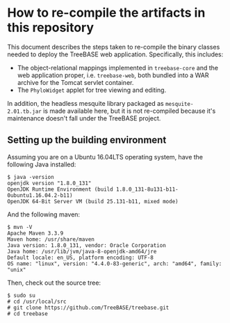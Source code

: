 How to re-compile the artifacts in this repository
==================================================

This document describes the steps taken to re-compile the binary classes needed to deploy the TreeBASE web application.
Specifically, this includes:

- The object-relational mappings implemented in `treebase-core` and the web application proper, i.e. `treebase-web`, both
  bundled into a WAR archive for the Tomcat servlet container.
- The `PhyloWidget` applet for tree viewing and editing.

In addition, the headless mesquite library packaged as `mesquite-2.01.tb.jar` is made available here, but it is not 
re-compiled because it's maintenance doesn't fall under the TreeBASE project.

Setting up the building environment
-----------------------------------

Assuming you are on a Ubuntu 16.04LTS operating system, have the following Java installed:

    $ java -version
    openjdk version "1.8.0_131"
    OpenJDK Runtime Environment (build 1.8.0_131-8u131-b11-0ubuntu1.16.04.2-b11)
    OpenJDK 64-Bit Server VM (build 25.131-b11, mixed mode)

And the following maven:

    $ mvn -V
    Apache Maven 3.3.9
    Maven home: /usr/share/maven
    Java version: 1.8.0_131, vendor: Oracle Corporation
    Java home: /usr/lib/jvm/java-8-openjdk-amd64/jre
    Default locale: en_US, platform encoding: UTF-8
    OS name: "linux", version: "4.4.0-83-generic", arch: "amd64", family: "unix"

Then, check out the source tree:

    $ sudo su
    # cd /usr/local/src
    # git clone https://github.com/TreeBASE/treebase.git
    # cd treebase
